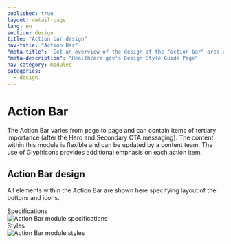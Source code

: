 ```yaml
---
published: true
layout: detail-page
lang: en
section: design
title: "Action bar design"
nav-title: "Action Bar"
"meta-title": 'Get an overview of the design of the "action bar" area used on HealthCare.gov landing pages'
"meta-description": "Healthcare.gov's Design Style Guide Page"
nav-category: modules
categories:
  - design
---
```


# Action Bar

<div class="intro">
The Action Bar varies from page to page and can contain items of tertiary importance (after the Hero and Secondary CTA messaging). The content within this module is flexible and can be updated by a content team.  The use of Glyphicons provides additional emphasis on each action item.
</div>

<div class="hr"></div>

## Action Bar design

All elements within the Action Bar are shown here specifying layout of the buttons and icons.

<div class="caption">Specifications</div>
<img class="full" src="{{site.baseurl}}/images/design/modules/action-bar/1_ABSpecs.png" alt="Action Bar module specifications"/>

<div class="caption">Styles</div>
<img class="full" src="{{site.baseurl}}/images/design/modules/action-bar/2_ABStyles.png" alt="Action Bar module styles"/>
